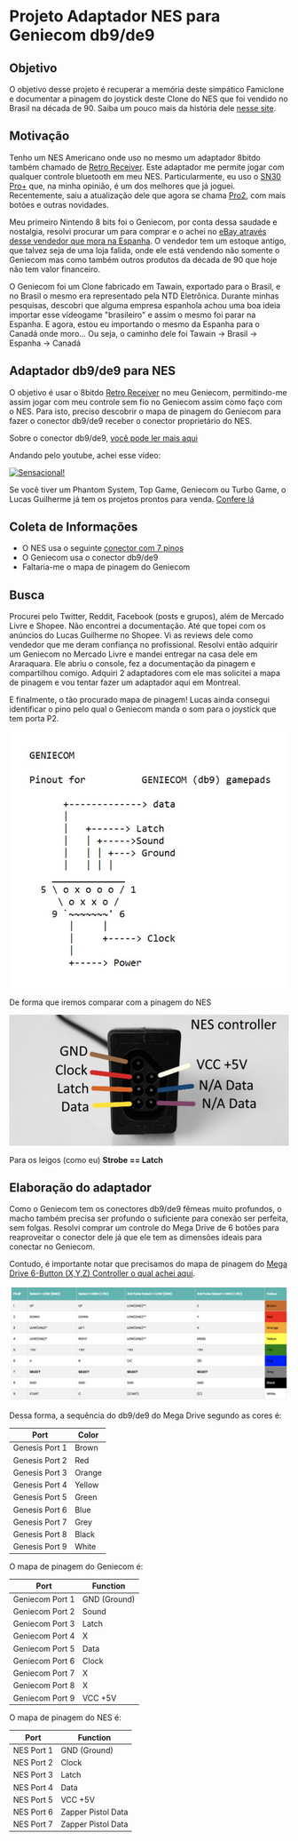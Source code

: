 # Projeto Adaptador NES para Geniecom db9/de9

## Objetivo

O objetivo desse projeto é recuperar a memória deste simpático Famiclone e documentar a pinagem do joystick deste Clone do NES que foi vendido no Brasil na década de 90. Saiba um pouco mais da história dele [nesse site](https://bojoga.com.br/acervo/consoles-de-mesa/geracao-3/geniecom/).

## Motivação

Tenho um NES Americano onde uso no mesmo um adaptador 8bitdo também chamado de [Retro Receiver](https://www.8bitdo.com/retro-receiver-nes/).
Este adaptador me permite jogar com qualquer controle bluetooth em meu NES. Particularmente, eu uso o [SN30 Pro+](https://www.8bitdo.com/sn30-pro-plus/) que, na minha opinião, é um dos melhores que já joguei. Recentemente, saiu a atualização dele que agora se chama [Pro2](https://www.8bitdo.com/pro2/), com mais botões e outras novidades.

Meu primeiro Nintendo 8 bits foi o Geniecom, por conta dessa saudade e nostalgia, resolvi procurar um para comprar e o achei no [eBay através desse vendedor que mora na Espanha](https://www.ebay.com/itm/134358526809?mkcid=16&mkevt=1&mkrid=711-127632-2357-0&ssspo=55HXj8BsSfS&sssrc=2047675&ssuid=DWiQR02CTjm&widget_ver=artemis&media=COPY). O vendedor tem um estoque antigo, que talvez seja de uma loja falida, onde ele está vendendo não somente o Geniecom mas como também outros produtos da década de 90 que hoje não tem valor financeiro.

O Geniecom foi um Clone fabricado em Tawain, exportado para o Brasil, e no Brasil o mesmo era representado pela NTD Eletrônica. Durante minhas pesquisas, descobri que alguma empresa espanhola achou uma boa ideia importar esse vídeogame "brasileiro" e assim o mesmo foi parar na Espanha. E agora, estou eu importando o mesmo da Espanha para o Canadá onde moro... Ou seja, o caminho dele foi Tawain -> Brasil -> Espanha -> Canadá

## Adaptador db9/de9 para NES

O objetivo é usar o 8bitdo [Retro Receiver](https://www.8bitdo.com/retro-receiver-nes/) no meu Geniecom, permitindo-me assim jogar com meu controle sem fio no Geniecom assim como faço com o NES. Para isto, preciso descobrir o mapa de pinagem do Geniecom para fazer o conector db9/de9 receber o conector proprietário do NES.

Sobre o conector db9/de9, [você pode ler mais aqui](http://www.nullmodem.com/DB-9.htm)

Andando pelo youtube, achei esse vídeo:

[![Sensacional!](https://img.youtube.com/vi/fYj5p7F7-cc/hqdefault.jpg)](https://youtu.be/fYj5p7F7-cc)

Se você tiver um Phantom System, Top Game, Geniecom ou Turbo Game, o Lucas Guilherme já tem os projetos prontos para venda. [Confere lá](https://shopee.com.br/shop/353762657)

## Coleta de Informações

* O NES usa o seguinte [conector com 7 pinos](https://www.nesdev.org/wiki/Controller_port_pinout)
* O Geniecom usa o conector db9/de9
* Faltaria-me o mapa de pinagem do Geniecom

## Busca

Procurei pelo Twitter, Reddit, Facebook (posts e grupos), além de Mercado Livre e Shopee. Não encontrei a documentação. Até que topei com os anúncios do Lucas Guilherme no Shopee. Vi as reviews dele como vendedor que me deram confiança no profissional. Resolvi então adquirir um Geniecom no Mercado Livre e mandei entregar na casa dele em Araraquara. Ele abriu o console, fez a documentação da pinagem e compartilhou comigo. Adquiri 2 adaptadores com ele mas solicitei a mapa de pinagem e vou tentar fazer um adaptador aqui em Montreal.

E finalmente, o tão procurado mapa de pinagem! Lucas ainda consegui identificar o pino pelo qual o Geniecom manda o som para o joystick que tem porta P2.

![Mapa Pinagem do Geniecom](https://github.com/robertofelix/geniecom/blob/main/geniecom_pinout.png)

De forma que iremos comparar com a pinagem do NES

![Mapa Pinagem do NES](https://github.com/robertofelix/geniecom/blob/main/nes_pinout.png)

Para os leigos (como eu) **Strobe == Latch**

## Elaboração do adaptador

Como o Geniecom tem os conectores db9/de9 fêmeas muito profundos, o macho também precisa ser profundo o suficiente para conexão ser perfeita, sem folgas. Resolvi comprar um controle do Mega Drive de 6 botões para reaproveitar o conector dele já que ele tem as dimensões ideais para conectar no Geniecom.

Contudo, é importante notar que precisamos do mapa de pinagem do [Mega Drive 6-Button (X,Y,Z) Controller o qual achei aqui](https://www.raspberryfield.life/2019/03/25/sega-mega-drive-genesis-6-button-xyz-controller/#SMD6-protocol-overview).

![Mapa Pinagem do Mega Drive 6-Button](https://github.com/robertofelix/geniecom/blob/main/mega_drive_6_button_pinout.png)

Dessa forma, a sequência do db9/de9 do Mega Drive segundo as cores é:

 | Port | Color |  
 | --- | ---
 | Genesis Port 1 | Brown  |
 | Genesis Port 2 | Red    |
 | Genesis Port 3 | Orange |
 | Genesis Port 4 | Yellow |
 | Genesis Port 5 | Green  |
 | Genesis Port 6 | Blue   |
 | Genesis Port 7 | Grey   |
 | Genesis Port 8 | Black  |
 | Genesis Port 9 | White  |

O mapa de pinagem do Geniecom é:

 | Port | Function |
 | --- | --- |
 | Geniecom Port 1 | GND (Ground) |
 | Geniecom Port 2 | Sound |
 | Geniecom Port 3 | Latch |
 | Geniecom Port 4 | X |
 | Geniecom Port 5 | Data
 | Geniecom Port 6 | Clock |
 | Geniecom Port 7 | X |
 | Geniecom Port 8 | X |
 | Geniecom Port 9 | VCC +5V |

O mapa de pinagem do NES é:

 | Port | Function |
 | --- | --- |
 | NES Port 1 | GND (Ground)
 | NES Port 2 | Clock
 | NES Port 3 | Latch
 | NES Port 4 | Data
 | NES Port 5 | VCC +5V
 | NES Port 6 | Zapper Pistol Data
 | NES Port 7 | Zapper Pistol Data